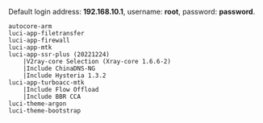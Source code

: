 Default login address: **192.168.10.1**, username: **root**, password: **password**.

```
autocore-arm
luci-app-filetransfer
luci-app-firewall
luci-app-mtk
luci-app-ssr-plus (20221224)
    |V2ray-core Selection (Xray-core 1.6.6-2)
    |Include ChinaDNS-NG
    |Include Hysteria 1.3.2
luci-app-turboacc-mtk
    |Include Flow Offload
    |Include BBR CCA
luci-theme-argon
luci-theme-bootstrap
```
